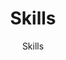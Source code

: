 ---
title: Skills
summary: |
    *Skills students learn*

    Students in the spinlab develop a range of skills broadly relevant to science and research. Some of these skills include experimental design, electronics, Python and/or Matlab programming, literature searching, and data management.
subtitle: Skills
show_date: false
image:
    preview_only: true
    # Use Hugo's image processing
    # This will output a 400px-wide image (maintains aspect ratio)
    filename: featured.webp
---